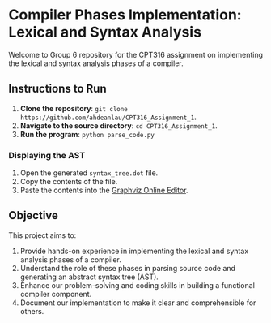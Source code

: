 # Compiler Phases Implementation: Lexical and Syntax Analysis

Welcome to Group 6 repository for the CPT316 assignment on implementing the lexical and syntax analysis phases of a compiler. 

## Instructions to Run

1. **Clone the repository**: `git clone https://github.com/ahdeanlau/CPT316_Assignment_1`.
2. **Navigate to the source directory**: `cd CPT316_Assignment_1`.
3. **Run the program**: `python parse_code.py`

### Displaying the AST

1. Open the generated `syntax_tree.dot` file.
2. Copy the contents of the file.
3. Paste the contents into the [Graphviz Online Editor](https://edotor.net/).

## Objective

This project aims to:
1. Provide hands-on experience in implementing the lexical and syntax analysis phases of a compiler.
2. Understand the role of these phases in parsing source code and generating an abstract syntax tree (AST).
3. Enhance our problem-solving and coding skills in building a functional compiler component.
4. Document our implementation to make it clear and comprehensible for others.

